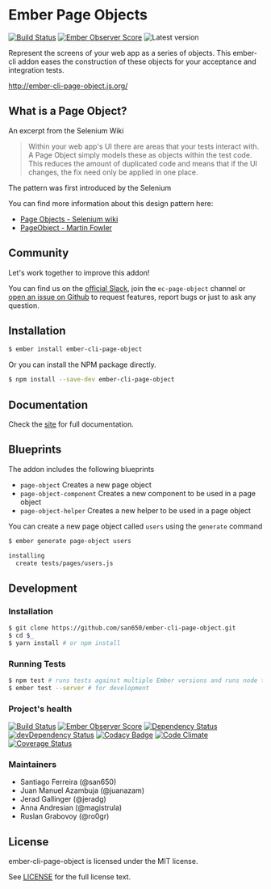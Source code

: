 # Ember Page Objects

[![Build Status](https://travis-ci.org/san650/ember-cli-page-object.svg?branch=master)](https://travis-ci.org/san650/ember-cli-page-object)
[![Ember Observer Score](http://emberobserver.com/badges/ember-cli-page-object.svg)](http://emberobserver.com/addons/ember-cli-page-object)
![Latest version](https://img.shields.io/npm/v/ember-cli-page-object.svg)

Represent the screens of your web app as a series of objects. This ember-cli addon eases the construction of these objects for your acceptance and integration tests.

http://ember-cli-page-object.js.org/

## What is a Page Object?

An excerpt from the Selenium Wiki

> Within your web app's UI there are areas that your tests interact with. A Page
> Object simply models these as objects within the test code. This reduces the
> amount of duplicated code and means that if the UI changes, the fix need only
> be applied in one place.

The pattern was first introduced by the Selenium

You can find more information about this design pattern here:

* [Page Objects - Selenium wiki](https://github.com/SeleniumHQ/selenium/wiki/PageObjects)
* [PageObject - Martin Fowler](http://martinfowler.com/bliki/PageObject.html)

## Community

Let's work together to improve this addon!

You can find us on the [official Slack](https://ember-community-slackin.herokuapp.com/), join the `ec-page-object` channel or [open an issue on Github](https://github.com/san650/ember-cli-page-object/issues) to request features, report bugs or just to ask any question.

Installation
------------------------------------------------------------------------------

```sh
$ ember install ember-cli-page-object
```

Or you can install the NPM package directly.

```sh
$ npm install --save-dev ember-cli-page-object
```

## Documentation

Check the [site](http://ember-cli-page-object.js.org/) for full documentation.

## Blueprints

The addon includes the following blueprints

* `page-object` Creates a new page object
* `page-object-component` Creates a new component to be used in a page object
* `page-object-helper` Creates a new helper to be used in a page object

You can create a new page object called `users` using the `generate` command

```sh
$ ember generate page-object users

installing
  create tests/pages/users.js
```

## Development

### Installation

```sh
$ git clone https://github.com/san650/ember-cli-page-object.git
$ cd $_
$ yarn install # or npm install
```

### Running Tests

```sh
$ npm test # runs tests against multiple Ember versions and runs node tests
$ ember test --server # for development
```

### Project's health

[![Build Status](https://travis-ci.org/san650/ember-cli-page-object.svg?branch=master)](https://travis-ci.org/san650/ember-cli-page-object)
[![Ember Observer Score](http://emberobserver.com/badges/ember-cli-page-object.svg)](http://emberobserver.com/addons/ember-cli-page-object)
[![Dependency Status](https://david-dm.org/san650/ember-cli-page-object.svg)](https://david-dm.org/san650/ember-cli-page-object)
[![devDependency Status](https://david-dm.org/san650/ember-cli-page-object/dev-status.svg)](https://david-dm.org/san650/ember-cli-page-object#info=devDependencies)
[![Codacy Badge](https://api.codacy.com/project/badge/grade/35545e8e8ade48dfa999a3f5e1aa4b3b)](https://www.codacy.com/app/san650/ember-cli-page-object)
[![Code Climate](https://codeclimate.com/github/san650/ember-cli-page-object/badges/gpa.svg)](https://codeclimate.com/github/san650/ember-cli-page-object)
[![Coverage Status](https://coveralls.io/repos/github/san650/ember-cli-page-object/badge.svg?branch=master)](https://coveralls.io/github/san650/ember-cli-page-object?branch=master)

### Maintainers

- Santiago Ferreira (@san650)
- Juan Manuel Azambuja (@juanazam)
- Jerad Gallinger (@jeradg)
- Anna Andresian (@magistrula)
- Ruslan Grabovoy (@ro0gr)

## License

ember-cli-page-object is licensed under the MIT license.

See [LICENSE](./LICENSE) for the full license text.

